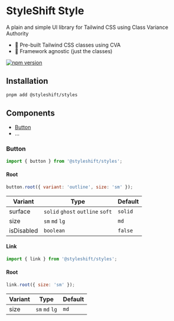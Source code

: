# StyleShift Style

A plain and simple UI library for Tailwind CSS using Class Variance Authority

- 🎨 Pre-built Tailwind CSS classes using CVA
- 🎯 Framework agnostic (just the classes)

[![npm version](https://badge.fury.io/js/@styleshift%2Fstyles.svg)](https://www.npmjs.com/package/@styleshift/styles)

## Installation

```bash
pnpm add @styleshift/styles
```

## Components

- [Button](#button)
- ...

### Button

```js
import { button } from '@styleshift/styles';
```

#### Root

```js
button.root({ variant: 'outline', size: 'sm' });
```

| Variant    | Type                             | Default |
|------------|----------------------------------|---------|
| surface    | `solid` `ghost` `outline` `soft` | `solid` |
| size       | `sm` `md` `lg`                   | `md`    |
| isDisabled | `boolean`                        | `false` |

#### Link

```js
import { link } from '@styleshift/styles';
```

#### Root

```js
link.root({ size: 'sm' });
```

| Variant | Type           | Default |
|---------|----------------|---------|
| size    | `sm` `md` `lg` | `md`    |